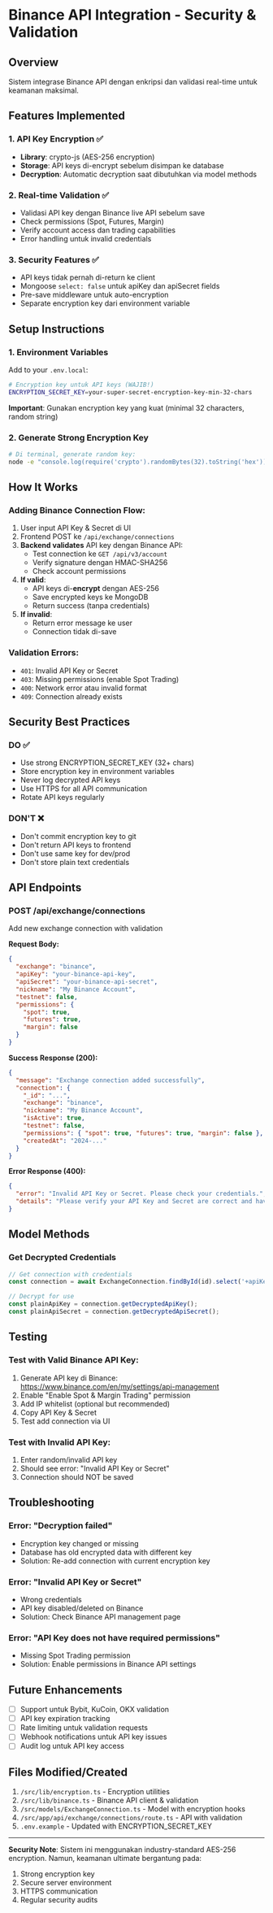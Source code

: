 # Binance API Integration - Security & Validation

## Overview
Sistem integrase Binance API dengan enkripsi dan validasi real-time untuk keamanan maksimal.

## Features Implemented

### 1. API Key Encryption ✅
- **Library**: crypto-js (AES-256 encryption)
- **Storage**: API keys di-encrypt sebelum disimpan ke database
- **Decryption**: Automatic decryption saat dibutuhkan via model methods

### 2. Real-time Validation ✅
- Validasi API key dengan Binance live API sebelum save
- Check permissions (Spot, Futures, Margin)
- Verify account access dan trading capabilities
- Error handling untuk invalid credentials

### 3. Security Features ✅
- API keys tidak pernah di-return ke client
- Mongoose `select: false` untuk apiKey dan apiSecret fields
- Pre-save middleware untuk auto-encryption
- Separate encryption key dari environment variable

## Setup Instructions

### 1. Environment Variables
Add to your `.env.local`:

```bash
# Encryption key untuk API keys (WAJIB!)
ENCRYPTION_SECRET_KEY=your-super-secret-encryption-key-min-32-chars
```

**Important**: Gunakan encryption key yang kuat (minimal 32 characters, random string)

### 2. Generate Strong Encryption Key
```bash
# Di terminal, generate random key:
node -e "console.log(require('crypto').randomBytes(32).toString('hex'))"
```

## How It Works

### Adding Binance Connection Flow:
1. User input API Key & Secret di UI
2. Frontend POST ke `/api/exchange/connections`
3. **Backend validates** API key dengan Binance API:
   - Test connection ke `GET /api/v3/account`
   - Verify signature dengan HMAC-SHA256
   - Check account permissions
4. **If valid**: 
   - API keys di-**encrypt** dengan AES-256
   - Save encrypted keys ke MongoDB
   - Return success (tanpa credentials)
5. **If invalid**:
   - Return error message ke user
   - Connection tidak di-save

### Validation Errors:
- `401`: Invalid API Key or Secret
- `403`: Missing permissions (enable Spot Trading)
- `400`: Network error atau invalid format
- `409`: Connection already exists

## Security Best Practices

### DO ✅
- Use strong ENCRYPTION_SECRET_KEY (32+ chars)
- Store encryption key in environment variables
- Never log decrypted API keys
- Use HTTPS for all API communication
- Rotate API keys regularly

### DON'T ❌
- Don't commit encryption key to git
- Don't return API keys to frontend
- Don't use same key for dev/prod
- Don't store plain text credentials

## API Endpoints

### POST /api/exchange/connections
Add new exchange connection with validation

**Request Body:**
```json
{
  "exchange": "binance",
  "apiKey": "your-binance-api-key",
  "apiSecret": "your-binance-api-secret",
  "nickname": "My Binance Account",
  "testnet": false,
  "permissions": {
    "spot": true,
    "futures": true,
    "margin": false
  }
}
```

**Success Response (200):**
```json
{
  "message": "Exchange connection added successfully",
  "connection": {
    "_id": "...",
    "exchange": "binance",
    "nickname": "My Binance Account",
    "isActive": true,
    "testnet": false,
    "permissions": { "spot": true, "futures": true, "margin": false },
    "createdAt": "2024-..."
  }
}
```

**Error Response (400):**
```json
{
  "error": "Invalid API Key or Secret. Please check your credentials.",
  "details": "Please verify your API Key and Secret are correct and have proper permissions."
}
```

## Model Methods

### Get Decrypted Credentials
```typescript
// Get connection with credentials
const connection = await ExchangeConnection.findById(id).select('+apiKey +apiSecret');

// Decrypt for use
const plainApiKey = connection.getDecryptedApiKey();
const plainApiSecret = connection.getDecryptedApiSecret();
```

## Testing

### Test with Valid Binance API Key:
1. Generate API key di Binance: https://www.binance.com/en/my/settings/api-management
2. Enable "Enable Spot & Margin Trading" permission
3. Add IP whitelist (optional but recommended)
4. Copy API Key & Secret
5. Test add connection via UI

### Test with Invalid API Key:
1. Enter random/invalid API key
2. Should see error: "Invalid API Key or Secret"
3. Connection should NOT be saved

## Troubleshooting

### Error: "Decryption failed"
- Encryption key changed or missing
- Database has old encrypted data with different key
- Solution: Re-add connection with current encryption key

### Error: "Invalid API Key or Secret"
- Wrong credentials
- API key disabled/deleted on Binance
- Solution: Check Binance API management page

### Error: "API Key does not have required permissions"
- Missing Spot Trading permission
- Solution: Enable permissions in Binance API settings

## Future Enhancements
- [ ] Support untuk Bybit, KuCoin, OKX validation
- [ ] API key expiration tracking
- [ ] Rate limiting untuk validation requests
- [ ] Webhook notifications untuk API key issues
- [ ] Audit log untuk API key access

## Files Modified/Created
1. `/src/lib/encryption.ts` - Encryption utilities
2. `/src/lib/binance.ts` - Binance API client & validation
3. `/src/models/ExchangeConnection.ts` - Model with encryption hooks
4. `/src/app/api/exchange/connections/route.ts` - API with validation
5. `.env.example` - Updated with ENCRYPTION_SECRET_KEY

---

**Security Note**: Sistem ini menggunakan industry-standard AES-256 encryption. Namun, keamanan ultimate bergantung pada:
1. Strong encryption key
2. Secure server environment
3. HTTPS communication
4. Regular security audits
